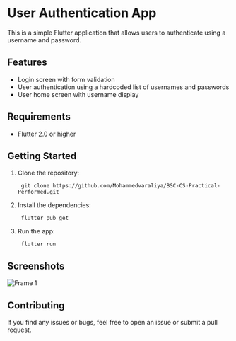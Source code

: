 # User Authentication App

This is a simple Flutter application that allows users to authenticate using a username and password.

## Features

* Login screen with form validation
* User authentication using a hardcoded list of usernames and passwords
* User home screen with username display

## Requirements

* Flutter 2.0 or higher

## Getting Started

1. Clone the repository:

        git clone https://github.com/Mohammedvaraliya/BSC-CS-Practical-Performed.git

2. Install the dependencies:

        flutter pub get

3. Run the app:

        flutter run

## Screenshots

![Frame 1](https://user-images.githubusercontent.com/95087498/220708069-b0187150-0065-468c-b4f4-5446b0fc35c7.png)

## Contributing

If you find any issues or bugs, feel free to open an issue or submit a pull request.
